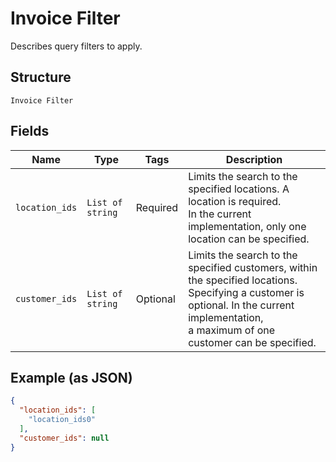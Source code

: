 
# Invoice Filter

Describes query filters to apply.

## Structure

`Invoice Filter`

## Fields

| Name | Type | Tags | Description |
|  --- | --- | --- | --- |
| `location_ids` | `List of string` | Required | Limits the search to the specified locations. A location is required.<br>In the current implementation, only one location can be specified. |
| `customer_ids` | `List of string` | Optional | Limits the search to the specified customers, within the specified locations.<br>Specifying a customer is optional. In the current implementation,<br>a maximum of one customer can be specified. |

## Example (as JSON)

```json
{
  "location_ids": [
    "location_ids0"
  ],
  "customer_ids": null
}
```


